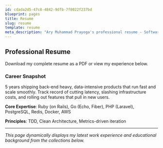 ```yaml
---
id: cdada2d5-47c8-4842-9dfb-7f8022f237bd
blueprint: pages
title: Resume
slug: resume
template: resume
meta_description: "Ary Muhammad Prayoga's professional resume - Software Engineer with expertise in backend development, system architecture, and performance optimization."
---
```

## Professional Resume

Download my complete resume as a PDF or view my experience below.

### Career Snapshot

5 years shipping back-end heavy, data-intensive products that run fast and scale smoothly. Track record of cutting latency, slashing infrastructure costs, and rolling out features that pull in new users.

**Core Expertise**: Ruby (on Rails), Go (Echo, Fiber), PHP (Laravel), PostgreSQL, Redis, Docker, AWS

**Principles**: TDD, Clean Architecture, Metrics-driven iteration

---

*This page dynamically displays my latest work experience and educational background from the collections below.*